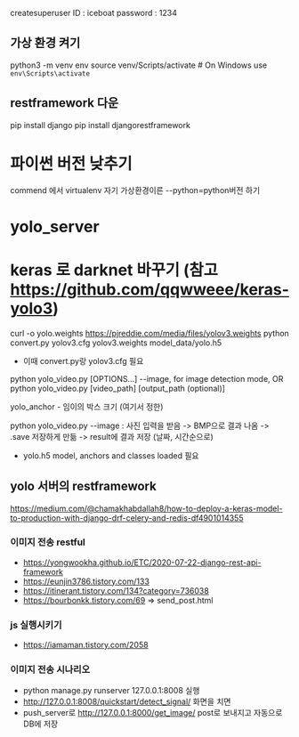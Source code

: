 createsuperuser
ID : iceboat
password : 1234

## 가상 환경 켜기
python3 -m venv env
source venv/Scripts/activate  # On Windows use `env\Scripts\activate`

## restframework 다운
pip install django
pip install djangorestframework

# 파이썬 버전 낮추기
commend 에서 virtualenv 자기 가상환경이른 --python=python버전 하기
# yolo_server


# keras 로 darknet 바꾸기 (참고 https://github.com/qqwweee/keras-yolo3)
curl -o yolo.weights https://pjreddie.com/media/files/yolov3.weights
python convert.py yolov3.cfg yolov3.weights model_data/yolo.h5
- 이때 convert.py랑 yolov3.cfg 필요

python yolo_video.py [OPTIONS...] --image, for image detection mode, OR
python yolo_video.py [video_path] [output_path (optional)]

yolo_anchor -  임이의 박스 크기 (여기서 정한)

python yolo_video.py --image : 사진 입력을 받음 -> BMP으로 결과 나옴 -> .save 저장하게 만듦 -> result에 결과 저장 (날짜, 시간순으로)
- yolo.h5 model, anchors and classes loaded 필요

## yolo 서버의 restframework 
https://medium.com/@chamakhabdallah8/how-to-deploy-a-keras-model-to-production-with-django-drf-celery-and-redis-df4901014355 


### 이미지 전송 restful
- https://yongwookha.github.io/ETC/2020-07-22-django-rest-api-framework
- https://eunjin3786.tistory.com/133
- https://itinerant.tistory.com/134?category=736038
- https://bourbonkk.tistory.com/69 => send_post.html

### js 실행시키기
- https://iamaman.tistory.com/2058

### 이미지 전송 시나리오
- python manage.py runserver 127.0.0.1:8008 실행
- http://127.0.0.1:8008/quickstart/detect_signal/ 화면을 치면
- push_server로 http://127.0.0.1:8000/get_image/ post로 보내지고 자동으로 DB에 저장
